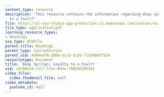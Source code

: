 ```yaml
---
content_type: resource
description: 'This resource contains the information regarding deep springs: loyalty
  to a fault?'
file: https://ol-ocw-studio-app-production.s3.amazonaws.com/courses/es-291-learning-seminar-experiments-in-education-spring-2003/cb790e2dc11757ec845e788296285442_MITES_291S03_dp_sprg.pdf
file_type: application/pdf
learning_resource_types:
- Readings
ocw_type: OCWFile
parent_title: Readings
parent_type: CourseSection
parent_uid: 4d84aa76-2064-bcc5-1c59-f11d486df224
resourcetype: Document
title: 'Deep Springs: Loyalty to a Fault? '
uid: cb790e2d-c117-57ec-845e-788296285442
video_files:
  video_thumbnail_file: null
video_metadata:
  youtube_id: null
---
```

